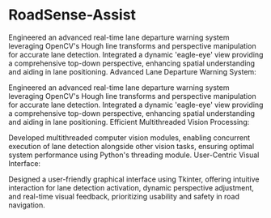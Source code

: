 # RoadSense-Assist
Engineered an advanced real-time lane departure warning system leveraging OpenCV's Hough line transforms and perspective manipulation for accurate lane detection. Integrated a dynamic 'eagle-eye' view providing a comprehensive top-down perspective, enhancing spatial understanding and aiding in lane positioning.
Advanced Lane Departure Warning System:

Engineered an advanced real-time lane departure warning system leveraging OpenCV's Hough line transforms and perspective manipulation for accurate lane detection.
Integrated a dynamic 'eagle-eye' view providing a comprehensive top-down perspective, enhancing spatial understanding and aiding in lane positioning.
Efficient Multithreaded Vision Processing:

Developed multithreaded computer vision modules, enabling concurrent execution of lane detection alongside other vision tasks, ensuring optimal system performance using Python's threading module.
User-Centric Visual Interface:

Designed a user-friendly graphical interface using Tkinter, offering intuitive interaction for lane detection activation, dynamic perspective adjustment, and real-time visual feedback, prioritizing usability and safety in road navigation.
